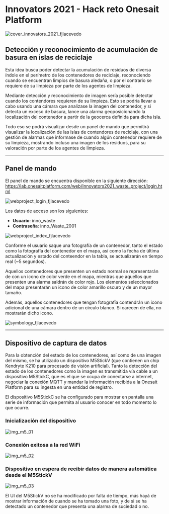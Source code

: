 # Innovators 2021 - Hack reto Onesait Platform

![cover_innovators_2021_fjlacevedo](https://user-images.githubusercontent.com/55378589/125307550-6fe2c500-e330-11eb-8a30-7e78c35f6185.jpg)

## Detección y reconocimiento de acumulación de basura en islas de reciclaje

Esta idea busca poder detectar la acumulación de residuos de diversa índole en el perímetro de los contenedores de reciclaje, reconociendo cuando se encuentran limpios de basura aledaña, o por el contrario se requiere de su limpieza por parte de los agentes de limpieza.

Mediante detección y reconocimiento de imagen sería posible detectar cuando los contendores requieren de su limpieza. Esto se podría llevar a cabo usando una cámara que analizase la imagen del contenedor, y si detecta un exceso de basura, lance una alarma geoposicionando la localización del contenedor a partir de la geocerca definida para dicha isla.

Todo eso se podrá visualizar desde un panel de mando que permitirá visualizar la localización de las islas de contendores de reciclaje, con una gestión de alarmas que informase de cuando algún contenedor requiere de su limpieza, mostrando incluso una imagen de los residuos, para su valoración por parte de los agentes de limpieza.

---

## Panel de mando

El panel de mando se encuentra disponible en la siguiente dirección: https://lab.onesaitplatform.com/web/Innovators2021_waste_project/login.html

![webproject_login_fjlacevedo](https://user-images.githubusercontent.com/55378589/133936164-08dfa0d9-7522-4f11-98e7-a2359118afa1.png)

Los datos de acceso son los siguientes:
- **Usuario**: inno_waste
- **Contraseña**: inno_Waste_2001

![webproject_index_fjlacevedo](https://user-images.githubusercontent.com/55378589/133936517-16337219-c888-4a60-8588-aaf049b5e433.png)

Conforme el usuario saque una fotografía de un contenedor, tanto el estado como la fotografía del contenedor en el mapa, así como la fecha de última actualización y estado del conteendor en la tabla, se actualizarán en tiempo real (~5 segundos).

Aquellos contenedores que presenten un estado normal se representarán de con un icono de color verde en el mapa, mientras que aquellos que presenten una alarma saldrán de color rojo. Los elementos seleccionados del mapa presentarán un icono de color amarillo oscuro y de un mayor tamaño.

Además, aquellos contenedores que tengan fotografía contendrán un icono adicional de una cámara dentro de un círculo blanco. Si carecen de ella, no mostrarán dicho icono.

![symbology_fjlacevedo](https://user-images.githubusercontent.com/55378589/133936519-461a31c1-774d-4bc7-b028-ad861eca6867.png)


---

## Dispositivo de captura de datos

Para la obtención del estado de los contenedores, así como de una imagen del mismo, se ha utilizado un dispositivo M5StickV (que contienen un chip Kendryte K210 para procesado de visión artificial). Tanto la detección del estado de los contenedores como la imagen es transmitida vía cable a un dispositivo M5StickC, que es el que se ocupa de conectarse a internet, negociar la conexión MQTT y mandar la información recibida a la Onesait Platform para su ingesta en una entidad de registro.

El dispositivo M5StickC se ha configurado para mostrar en pantalla una serie de información que permita al usuario conocer en todo momento lo que ocurre.

### Inicialización del dispositivo

![img_m5_01](https://user-images.githubusercontent.com/55378589/134138428-a15c98b8-027c-4f07-98a6-95c2c0761916.jpg)


### Conexión exitosa a la red WiFi

![img_m5_02](https://user-images.githubusercontent.com/55378589/134138465-6e102a07-24a6-470b-bf73-8d20c13f41f9.jpg)


### Dispositivo en espera de recibir datos de manera automática desde el M5StickV

![img_m5_03](https://user-images.githubusercontent.com/55378589/134138510-8fa88860-c98e-4f9e-9bf4-7ba34bcb6a16.jpg)


El UI del M5StickV no se ha modificado por falta de tiempo, más hayá de mostrar información de cuando se ha tomado una foto, y de si se ha detectado un contenedor que presenta una alarma de suciedad o no.
